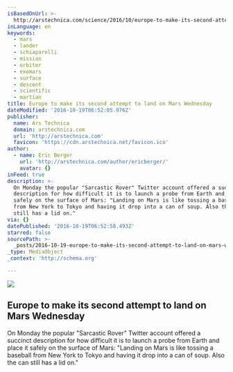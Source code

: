 ```yaml
---
isBasedOnUrl: >-
  http://arstechnica.com/science/2016/10/europe-to-make-its-second-attempt-to-land-on-mars-wednesday/
inLanguage: en
keywords:
  - mars
  - lander
  - schiaparelli
  - mission
  - orbiter
  - exomars
  - surface
  - descent
  - scientific
  - martian
title: Europe to make its second attempt to land on Mars Wednesday
dateModified: '2016-10-19T06:52:05.976Z'
publisher:
  name: Ars Technica
  domain: arstechnica.com
  url: 'http://arstechnica.com'
  favicon: 'https://cdn.arstechnica.net/favicon.ico'
author:
  - name: Eric Berger
    url: 'http://arstechnica.com/author/ericberger/'
    avatar: {}
inFeed: true
description: >-
  On Monday the popular "Sarcastic Rover" Twitter account offered a succinct
  description for how difficult it is to launch a probe from Earth and place it
  safely on the surface of Mars: "Landing on Mars is like tossing a baseball
  from New York to Tokyo and having it drop into a can of soup. Also the can
  still has a lid on."
via: {}
datePublished: '2016-10-19T06:52:58.493Z'
starred: false
sourcePath: >-
  _posts/2016-10-19-europe-to-make-its-second-attempt-to-land-on-mars-wednesday.md
_type: MediaObject
_context: 'http://schema.org'

---
```

<article style=""><img src="https://the-grid-user-content.s3-us-west-2.amazonaws.com/1b508522-5fa2-4700-aa91-02ec07bda9d1.jpg" /><h1>Europe to make its second attempt to land on Mars Wednesday</h1><p>On Monday the popular "Sarcastic Rover" Twitter account offered a succinct description for how difficult it is to launch a probe from Earth and place it safely on the surface of Mars: "Landing on Mars is like tossing a baseball from New York to Tokyo and having it drop into a can of soup. Also the can still has a lid on."</p></article>
